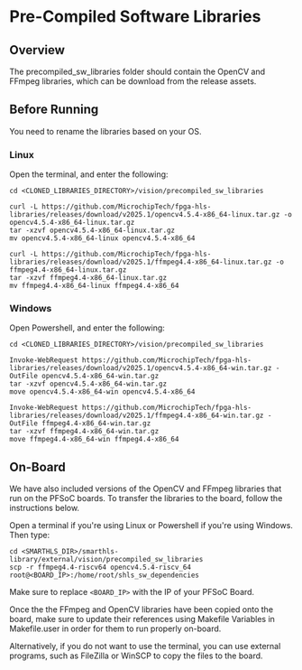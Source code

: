 # Pre-Compiled Software Libraries

## Overview

The precompiled_sw_libraries folder should contain the OpenCV and FFmpeg libraries, which can be download from the release assets.

## Before Running

You need to rename the libraries based on your OS.

### Linux

Open the terminal, and enter the following:

```console
cd <CLONED_LIBRARIES_DIRECTORY>/vision/precompiled_sw_libraries

curl -L https://github.com/MicrochipTech/fpga-hls-libraries/releases/download/v2025.1/opencv4.5.4-x86_64-linux.tar.gz -o opencv4.5.4-x86_64-linux.tar.gz
tar -xzvf opencv4.5.4-x86_64-linux.tar.gz
mv opencv4.5.4-x86_64-linux opencv4.5.4-x86_64

curl -L https://github.com/MicrochipTech/fpga-hls-libraries/releases/download/v2025.1/ffmpeg4.4-x86_64-linux.tar.gz -o ffmpeg4.4-x86_64-linux.tar.gz
tar -xzvf ffmpeg4.4-x86_64-linux.tar.gz
mv ffmpeg4.4-x86_64-linux ffmpeg4.4-x86_64
```

### Windows

Open Powershell, and enter the following:

```console
cd <CLONED_LIBRARIES_DIRECTORY>/vision/precompiled_sw_libraries

Invoke-WebRequest https://github.com/MicrochipTech/fpga-hls-libraries/releases/download/v2025.1/opencv4.5.4-x86_64-win.tar.gz -OutFile opencv4.5.4-x86_64-win.tar.gz
tar -xzvf opencv4.5.4-x86_64-win.tar.gz
move opencv4.5.4-x86_64-win opencv4.5.4-x86_64

Invoke-WebRequest https://github.com/MicrochipTech/fpga-hls-libraries/releases/download/v2025.1/ffmpeg4.4-x86_64-win.tar.gz -OutFile ffmpeg4.4-x86_64-win.tar.gz
tar -xzvf ffmpeg4.4-x86_64-win.tar.gz
move ffmpeg4.4-x86_64-win ffmpeg4.4-x86_64
```

## On-Board

We have also included versions of the OpenCV and FFmpeg libraries that run on the PFSoC boards. To transfer the libraries to the board, follow the instructions below.

Open a terminal if you're using Linux or Powershell if you're using Windows. Then type:

```console
cd <SMARTHLS_DIR>/smarthls-library/external/vision/precompiled_sw_libraries
scp -r ffmpeg4.4-riscv64 opencv4.5.4-riscv_64 root@<BOARD_IP>:/home/root/shls_sw_dependencies
```

Make sure to replace `<BOARD_IP>` with the IP of your PFSoC Board.

Once the the FFmpeg and OpenCV libraries have been copied onto the board, make sure to update their references using Makefile Variables in Makefile.user in order for them to run properly on-board.

Alternatively, if you do not want to use the terminal, you can use external programs, such as FileZilla or WinSCP to copy the files to the board.


